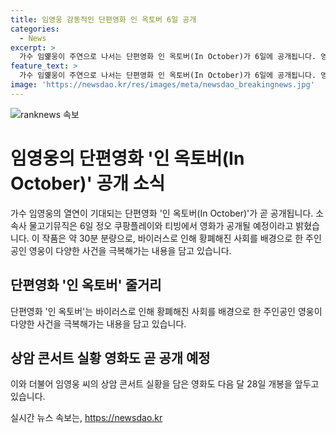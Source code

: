 ```yaml
---
title: 임영웅 감동적인 단편영화 인 옥토버 6일 공개
categories:
  - News
excerpt: >
  가수 임옕웅이 주연으로 나서는 단편영화 인 옥토버(In October)가 6일에 공개됩니다. 영화는 바이러스로 인해 황폐해진 사회를 배경으로, 주인공인 영웅이 다양한 사건을 극복하는 내용을 담고 있으며, 소속사 물고기뮤직은 쿠팡플레이와 티빙에서 공개될 예정이라고 밝혀졌습니다. 또한, 임영웅의 상암 콘서트 실황을 담은 영화 역시 다음 달 28일에 개봉할 예정입니다.
feature_text: >
  가수 임옕웅이 주연으로 나서는 단편영화 인 옥토버(In October)가 6일에 공개됩니다. 영화는 바이러스로 인해 황폐해진 사회를 배경으로, 주인공인 영웅이 다양한 사건을 극복하는 내용을 담고 있으며, 소속사 물고기뮤직은 쿠팡플레이와 티빙에서 공개될 예정이라고 밝혀졌습니다. 또한, 임영웅의 상암 콘서트 실황을 담은 영화 역시 다음 달 28일에 개봉할 예정입니다.
image: 'https://newsdao.kr/res/images/meta/newsdao_breakingnews.jpg'
---
```


<p><img src="https://newsdao.kr/res/images/meta/newsdao_breakingnews.jpg" alt="ranknews 속보" /></p>

<h1>임영웅의 단편영화 '인 옥토버(In October)' 공개 소식</h1>

<p data-ke-size="size16">가수 임영웅의 열연이 기대되는 단편영화 '인 옥토버(In October)'가 곧 공개됩니다. 소속사 물고기뮤직은 6일 정오 쿠팡플레이와 티빙에서 영화가 공개될 예정이라고 밝혔습니다. 이 작품은 약 30분 분량으로, 바이러스로 인해 황폐해진 사회를 배경으로 한 주인공인 영웅이 다양한 사건을 극복해가는 내용을 담고 있습니다.</p>

<h2>단편영화 '인 옥토버' 줄거리</h2>

<p data-ke-size="size16">단편영화 '인 옥토버'는 바이러스로 인해 황폐해진 사회를 배경으로 한 주인공인 영웅이 다양한 사건을 극복해가는 내용을 담고 있습니다.</p>

<h2>상암 콘서트 실황 영화도 곧 공개 예정</h2>

<p data-ke-size="size16">이와 더불어 임영웅 씨의 상암 콘서트 실황을 담은 영화도 다음 달 28일 개봉을 앞두고 있습니다.</p>
실시간 뉴스 속보는, <a href="https://newsdao.kr" rel="dofollow">https://newsdao.kr</a>


